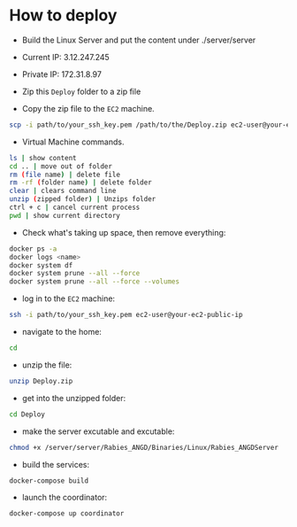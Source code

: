 # How to deploy

* Build the Linux Server and put the content under ./server/server

* Current IP: 3.12.247.245
* Private IP: 172.31.8.97
  
* Zip this ```Deploy``` folder to a zip file

* Copy the zip file to the ```EC2``` machine.
```sh
scp -i path/to/your_ssh_key.pem /path/to/the/Deploy.zip ec2-user@your-ec2-public-ip:/home/ec2-user
```

* Virtual Machine commands.
```sh
ls | show content
cd .. | move out of folder
rm (file name) | delete file
rm -rf (folder name) | delete folder
clear | clears command line
unzip (zipped folder) | Unzips folder
ctrl + c | cancel current process
pwd | show current directory
```

* Check what's taking up space, then remove everything: 
```sh
docker ps -a 
docker logs <name>
docker system df
docker system prune --all --force
docker system prune --all --force --volumes
```

* log in to the ```EC2``` machine:
```sh
ssh -i path/to/your_ssh_key.pem ec2-user@your-ec2-public-ip
```

* navigate to the home:
```sh
cd
```

* unzip the file:
```sh
unzip Deploy.zip
```

* get into the unzipped folder:
```sh
cd Deploy
```

* make the server excutable and excutable:
```sh
chmod +x /server/server/Rabies_ANGD/Binaries/Linux/Rabies_ANGDServer
```

* build the services:
```sh
docker-compose build
```

* launch the coordinator:
```sh
docker-compose up coordinator
```
